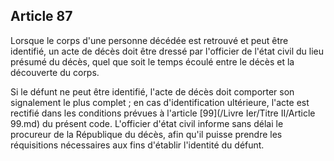 Article 87
----
Lorsque le corps d'une personne décédée est retrouvé et peut être identifié, un
acte de décès doit être dressé par l'officier de l'état civil du lieu présumé du
décès, quel que soit le temps écoulé entre le décès et la découverte du corps.

Si le défunt ne peut être identifié, l'acte de décès doit comporter son
signalement le plus complet ; en cas d'identification ultérieure, l'acte est
rectifié dans les conditions prévues à l'article [99](/Livre Ier/Titre II/Article 99.md) du présent code. L'officier
d'état civil informe sans délai le procureur de la République du décès, afin
qu'il puisse prendre les réquisitions nécessaires aux fins d'établir l'identité
du défunt.
